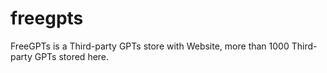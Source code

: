 # freegpts
FreeGPTs is a Third-party GPTs store with Website, more than 1000 Third-party GPTs stored here.
